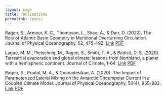 ```yaml
---
layout: page
title: Publications
permalink: /pubs/
---
```

Ragen, S., Armour, K. C., Thompson, L., Shao, A., & Darr, D. (2022). The Role of Atlantic Basin Geometry in Meridional Overturning Circulation. Journal of Physical Oceanography, 52, 475-492. [Link](https://journals.ametsoc.org/view/journals/phoc/52/3/JPO-D-21-0036.1.xml?tab_body=fulltext-display) [PDF](/bibliography/BasinGeometry.pdf)

Laguë, M. M., Pietschnig, M., Ragen, S., Smith, T. A., & Battisti, D. S. (2020). Terrestrial evaporation and global climate: lessons from Northland, a planet with a hemispheric continent. Journal of Climate, 1-64. [Link](https://journals.ametsoc.org/view/journals/clim/aop/JCLI-D-20-0452.1/JCLI-D-20-0452.1.xml) [PDF](/bibliography/NORTHLAND.pdf)

Ragen, S., Pradal, M. A., & Gnanadesikan, A. (2020). The Impact of Parameterized Lateral Mixing on the Antarctic Circumpolar Current in a Coupled Climate Model. Journal of Physical Oceanography, 50(4), 965-982. [Link](https://journals.ametsoc.org/view/journals/phoc/50/4/jpo-d-19-0249.1.xml?tab_body=fulltext-display) [PDF](/bibliography/AREDI.pdf)

